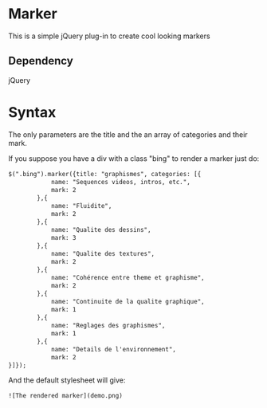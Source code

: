 Marker
========

This is a simple jQuery plug-in to create cool looking markers

Dependency
--------

jQuery

Syntax
========
The only parameters are the title and the an array of categories and their mark.

If you suppose you have a div with a class "bing" to render a marker just do:

	$(".bing").marker({title: "graphismes", categories: [{
				name: "Sequences videos, intros, etc.",
				mark: 2
			},{
				name: "Fluidite",
				mark: 2
			},{
				name: "Qualite des dessins",
				mark: 3
			},{
				name: "Qualite des textures",
				mark: 2
			},{
				name: "Cohérence entre theme et graphisme",
				mark: 2
			},{
				name: "Continuite de la qualite graphique",
				mark: 1
			},{
				name: "Reglages des graphismes",
				mark: 1
			},{
				name: "Details de l'environnement",
				mark: 2
	}]});

And the default stylesheet will give:
	
	![The rendered marker](demo.png)


